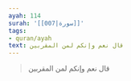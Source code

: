 ```yaml
---
ayah: 114
surah: '[[007|سورة]]'
tags:
- quran/ayah
text: قال نعم وإنكم لمن المقربين
---
```

> قال نعم وإنكم لمن المقربين
